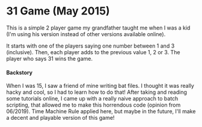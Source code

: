 # 31 Game (May 2015)
This is a simple 2 player game my grandfather taught me when I was a kid (I'm using his version instead of other versions available online).

It starts with one of the players saying one number between 1 and 3 (inclusive). Then, each player adds to the previous value 1, 2 or 3. The player who says 31 wins the game.

#### Backstory
When I was 15, I saw a friend of mine writing bat files. I thought it was really hacky and cool, so I had to learn how to do that! After taking and reading some tutorials online, I came up with a really naive approach to batch scripting, that allowed me to make this horrendous code (opinion from 06/2019). Time Machine Rule applied here, but maybe in the future, I'll make a decent and playable version of this game!

